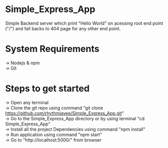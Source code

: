 # Simple_Express_App
Simple Backend server which print "Hello World" on acessing root end point ("/") and fall backs to 404 page for any other end point.

# System Requirements
  -> Nodejs & npm<br>
  -> Git
  <br>
# Steps to get started
  -> Open any terminal<br>
  -> Clone the git repo using command  "git clone https://github.com/rhythmjayee/Simple_Express_App.git" <br>
  -> Go to the Simple_Express_App directory or by using terminal "cd Simple_Express_App"<br>
  -> Install all the project Dependencies using command "npm install"<br>
  -> Run application using command "npm start"<br>
  -> Go to "http://localhost:5000/" from browser  

